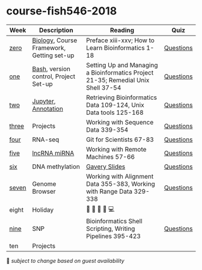 # course-fish546-2018




| Week | Description | Reading |  Quiz
| ------ | ----------- | ------ | ----------- |
| [zero](http://sr320.github.io/course-fish546-2018/00-Notes/)   | [Biology](https://github.com/sr320/course-fish546-2018/blob/master/00-Notes/BioInfo_Intro.pdf), Course Framework, Getting set-up   |  Preface xiii-xxv; How to Learn Bioinformatics 1-18 | [Questions](https://github.com/sr320/course-fish546-2018/issues?utf8=%E2%9C%93&q=is%3Aissue%20label%3Aquiz%20milestone%3A%22Week%200%22%20)
| [one](~http://sr320.github.io/course-fish546-2016/01-Notes/)   | [Bash](~https://github.com/sr320/course-fish546-2016/blob/master/01-Notes/Tutorials/Navigating-commandline.md), version control, Project Set-up |  Setting Up and Managing a Bioinformatics Project 21-35; Remedial Unix Shell 37-54 |  [Questions](~https://github.com/sr320/course-fish546-2016/issues?utf8=%E2%9C%93&q=is%3Aissue%20label%3Aquiz%20milestone%3A%22Week%201%22%20)
| [two](http://sr320.github.io/course-fish546-2016/02-Notes/) | [Jupyter](https://wp.sanger.ac.uk/barrettgroup/2016/03/10/how-jupyter-notebooks-will-improve-your-computational-life/), [Annotation](https://github.com/sr320/course-fish546-2016/blob/master/jupyter-nbs/003-Local-Blast.ipynb)  | Retrieving Bioinformatics Data 109-124, Unix Data tools 125-168 | [Questions](https://github.com/sr320/course-fish546-2016/issues?utf8=%E2%9C%93&q=is%3Aissue%20label%3Aquiz%20milestone%3A%22Week%202%22%20)
| [three](http://sr320.github.io/course-fish546-2016/03-Notes/)   | Projects  |  Working with Sequence Data 339-354 | [Questions](https://github.com/sr320/course-fish546-2016/issues?utf8=%E2%9C%93&q=is%3Aissue%20label%3Aquiz%20milestone%3A%22Week%203%22%20)
| [four](http://sr320.github.io/course-fish546-2016/04-Notes/)  | RNA-seq  | Git for Scientists 67-83 | [Questions](https://github.com/sr320/course-fish546-2016/issues?utf8=%E2%9C%93&q=is%3Aissue%20label%3Aquiz%20milestone%3A%22Week%204%22%20)
| [five](http://owl.fish.washington.edu/fish546/course-fish546-2016_ncRNA_CGE.pptx) | [lncRNA miRNA](https://github.com/sr320/course-fish546-2016/tree/master/05-Notes/papers)  | Working with Remote Machines 57-66 | [Questions](https://github.com/sr320/course-fish546-2016/issues?utf8=%E2%9C%93&q=is%3Aissue%20label%3Aquiz%20milestone%3A%22Week%205%22%20)
| [six](http://sr320.github.io/course-fish546-2016/06-Notes/)   | DNA methylation  | [Gavery Slides](https://github.com/sr320/course-fish546-2016/blob/master/06-Notes/Bioinformatics_PartB_Bioinformatics.pdf) |[Questions](https://github.com/sr320/course-fish546-2016/issues?utf8=%E2%9C%93&q=is%3Aissue%20label%3Aquiz%20milestone%3A%22Week%206%22%20)
| [seven](http://sr320.github.io/course-fish546-2016/07-Notes/)   | Genome Browser  |  Working with Alignment Data 355-383, Working with Range Data 329-338 |[Questions](https://github.com/sr320/course-fish546-2016/issues?utf8=%E2%9C%93&q=is%3Aissue%20label%3Aquiz%20milestone%3A%22Week%207%22%20)
| eight | Holiday  |  :turkey: :turkey: 🌽 🍰 💻
| [nine](http://sr320.github.io/course-fish546-2016/09-Notes/)  | SNP | Bioinformatics Shell Scripting, Writing Pipelines 395-423 | [Questions](https://github.com/sr320/course-fish546-2016/issues?utf8=%E2%9C%93&q=is%3Aissue%20label%3Aquiz%20milestone%3A%22Week%209%22%20)
| ten  | Projects  |

🔺 _subject to change based on guest availability_
